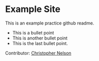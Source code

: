 # Example Site

This is an example practice github readme.

* This is a bullet point
* This is another bullet point
* This is the last bullet point.

Contributor: [Christopher Nelson](http://linkedin.com/cpn222)